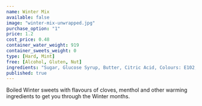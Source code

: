 ```yaml
---
name: Winter Mix
available: false
image: "winter-mix-unwrapped.jpg"
purchase_option: "1"
price: 1.2
cost_price: 0.48
container_water_weight: 919
container_sweets_weight: 0
type: [Hard, Mint]
free: [Alcohol, Gluten, Nut]
ingredients: "Sugar, Glucose Syrup, Butter, Citric Acid, Colours: E102, E110, E122, E129, E133, E142, E150D, E155"
published: true
---
```

Boiled Winter sweets with flavours of cloves, menthol and other warming ingredients to get you through the Winter months.
